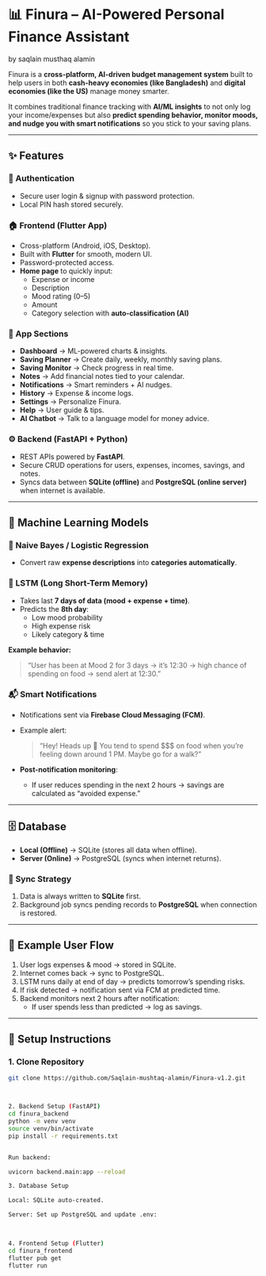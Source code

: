 # 📊 Finura – AI-Powered Personal Finance Assistant

by saqlain musthaq alamin

 

Finura is a **cross-platform, AI-driven budget management system** built to help users in both **cash-heavy economies (like Bangladesh)** and **digital economies (like the US)** manage money smarter.  

It combines traditional finance tracking with **AI/ML insights** to not only log your income/expenses but also **predict spending behavior, monitor moods, and nudge you with smart notifications** so you stick to your saving plans.  

---

## ✨ Features

### 🔐 Authentication
- Secure user login & signup with password protection.  
- Local PIN hash stored securely.

### 🏠 Frontend (Flutter App)
- Cross-platform (Android, iOS, Desktop).  
- Built with **Flutter** for smooth, modern UI.  
- Password-protected access.  
- **Home page** to quickly input:
  - Expense or income  
  - Description  
  - Mood rating (0–5)  
  - Amount  
  - Category selection with **auto-classification (AI)**  

### 📱 App Sections
- **Dashboard** → ML-powered charts & insights.  
- **Saving Planner** → Create daily, weekly, monthly saving plans.  
- **Saving Monitor** → Check progress in real time.  
- **Notes** → Add financial notes tied to your calendar.  
- **Notifications** → Smart reminders + AI nudges.  
- **History** → Expense & income logs.  
- **Settings** → Personalize Finura.  
- **Help** → User guide & tips.  
- **AI Chatbot** → Talk to a language model for money advice.  

### ⚙️ Backend (FastAPI + Python)
- REST APIs powered by **FastAPI**.  
- Secure CRUD operations for users, expenses, incomes, savings, and notes.  
- Syncs data between **SQLite (offline)** and **PostgreSQL (online server)** when internet is available.  

---

## 🧠 Machine Learning Models

### 📂 Naive Bayes / Logistic Regression
- Convert raw **expense descriptions** into **categories automatically**.  

### 🔮 LSTM (Long Short-Term Memory)
- Takes last **7 days of data (mood + expense + time)**.  
- Predicts the **8th day**:
  - Low mood probability  
  - High expense risk  
  - Likely category & time  

**Example behavior:**  
> “User has been at Mood 2 for 3 days → it’s 12:30 → high chance of spending on food → send alert at 12:30.”

### 📬 Smart Notifications
- Notifications sent via **Firebase Cloud Messaging (FCM)**.  
- Example alert:  
  > “Hey! Heads up 👀 You tend to spend $$$ on food when you’re feeling down around 1 PM. Maybe go for a walk?”  

- **Post-notification monitoring**:  
  - If user reduces spending in the next 2 hours → savings are calculated as “avoided expense.”  

---

## 🗄️ Database

- **Local (Offline)** → SQLite (stores all data when offline).  
- **Server (Online)** → PostgreSQL (syncs when internet returns).  

### 🔄 Sync Strategy
1. Data is always written to **SQLite** first.  
2. Background job syncs pending records to **PostgreSQL** when connection is restored.  

---

## 🔔 Example User Flow

1. User logs expenses & mood → stored in SQLite.  
2. Internet comes back → sync to PostgreSQL.  
3. LSTM runs daily at end of day → predicts tomorrow’s spending risks.  
4. If risk detected → notification sent via FCM at predicted time.  
5. Backend monitors next 2 hours after notification:  
   - If user spends less than predicted → log as savings.  

---

## 🚀 Setup Instructions

### 1. Clone Repository
```bash
git clone https://github.com/Saqlain-mushtaq-alamin/Finura-v1.2.git 



2. Backend Setup (FastAPI)
cd finura_backend
python -m venv venv
source venv/bin/activate    
pip install -r requirements.txt


Run backend:

uvicorn backend.main:app --reload

3. Database Setup

Local: SQLite auto-created.

Server: Set up PostgreSQL and update .env:

 

4. Frontend Setup (Flutter)
cd finura_frontend
flutter pub get
flutter run